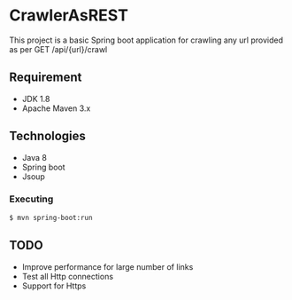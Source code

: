 # CrawlerAsREST


This project is a basic Spring boot application for crawling any url provided as per GET /api/{url}/crawl

## Requirement
  - JDK 1.8
  - Apache Maven 3.x

## Technologies
- Java 8
- Spring boot
- Jsoup

### Executing 
```sh
$ mvn spring-boot:run
```

## TODO 
- Improve performance for large number of links
- Test all Http connections
- Support for Https
